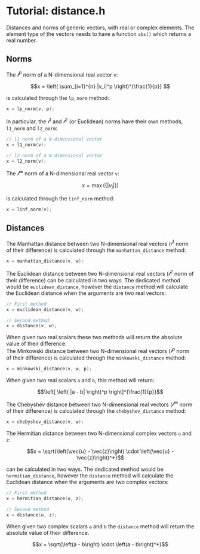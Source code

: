 # Tutorial: distance.h

Distances and norms of generic vectors, with real or complex elements. The element type of the vectors needs to have a function `abs()` which returns a real number.

## Norms

The $\mathcal{l}^p$ norm of a N-dimensional real vector `v`: 

```math
x = \left( \sum_{i=1}^{n} |v_i|^p \right)^{\frac{1}{p}} 
```

is calculated through the `lp_norm` method:

```cpp
x = lp_norm(v, p);
```

In particular, the $\mathcal{l}^1$ and $\mathcal{l}^2$ (or Euclidean) norms have their own methods, `l1_norm` and `l2_norm`:

```cpp
// l1 norm of a N-dimensional vector
x = l1_norm(v);

// l2 norm of a N-dimensional vector
x = l2_norm(v);
```

The $\mathcal{l}^{\infty}$ norm of a N-dimensional real vector `v`: 

```math
x = \max\left( \left\{ |v_i| \right\} \right)
```

is calculated through the `linf_norm` method:

```cpp
x = linf_norm(v);
```

## Distances

The Manhattan distance between two N-dimensional real vectors ($\mathcal{l}^1$ norm of their difference) is calculated through the `manhattan_distance` method:

```cpp
x = manhattan_distance(v, w);
```

The Euclidean distance between two N-dimensional real vectors ($\mathcal{l}^2$ norm of their difference) can be calculated in two ways. The dedicated method would be `euclidean_distance`, however the `distance` method will calculate the Euclidean distance when the arguments are two real vectors:

```cpp
// First method
x = euclidean_distance(v, w);

// Second method
x = distance(v, w); 
```

When given two real scalars these two methods will return the absolute value of their difference.  
The Minkowski distance between two N-dimensional real vectors ($\mathcal{l}^p$ norm of their difference) is calculated through the `minkowski_distance` method:

```cpp
x = minkowski_distance(v, w, p);
```

When given two real scalars `a` and `b`, this method will return: 

```math
\left[ \left( |a - b| \right)^p \right]^{\frac{1}{p}}
```

The Chebyshev distance between two N-dimensional real vectors ($\mathcal{l}^{\infty}$ norm of their difference) is calculated through the `chebyshev_distance` method:

```cpp
x = chebyshev_distance(v, w);
```

The Hermitian distance between two N-dimensional complex vectors `u` and `z`:

```math
x = \sqrt{\left(\vec{u} - \vec{z}\right) \cdot \left(\vec{u} - \vec{z}\right)^*}
```

can be calculated in two ways. The dedicated method would be `hermitian_distance`, however the `distance` method will calculate the Euclidean distance when the arguments are two complex vectors:

```cpp
// First method
x = hermitian_distance(u, z);

// Second method
x = distance(u, z); 
```
When given two complex scalars `a` and `b` the `distance` method will return the absolute value of their difference.  

```math
x = \sqrt{\left(a - b\right) \cdot \left(a - b\right)^*}
```



